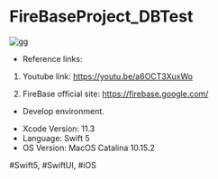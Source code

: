 # FireBaseProject_DBTest

![gg]()

* Reference links:

1. Youtube link: https://youtu.be/a6OCT3XuxWo

2. FireBase official site: https://firebase.google.com/


* Develop environment.

- Xcode Version: 11.3
- Language: Swift 5
- OS Version: MacOS Catalina 10.15.2

#Swift5, #SwiftUI, #iOS
